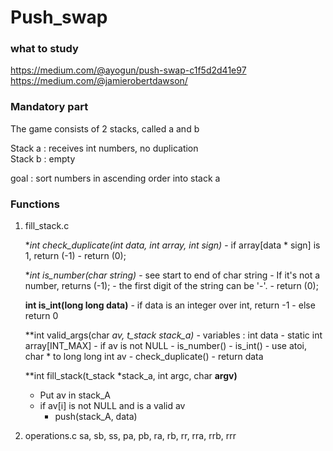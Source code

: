 # Push_swap
### what to study
https://medium.com/@ayogun/push-swap-c1f5d2d41e97
https://medium.com/@jamierobertdawson/

### Mandatory part
The game consists of 2 stacks, called a and b
  
Stack a : receives int numbers, no duplication  
Stack b : empty  

goal : sort numbers in ascending order into stack a  

### Functions
1. fill_stack.c

	**int check_duplicate(int data, int *array, int sign)**
		- if array[data * sign] is 1, return (-1)
		- return (0);

	**int is_number(char *string)**
		- see start to end of char string
			- If it's not a number, returns (-1);
			- the first digit of the string can be '-'.
		- return (0);
	
	**int is_int(long long data)**
		- if data is an integer over int, return -1
		- else return 0

	**int valid_args(char *av, t_stack *stack_a)**
		- variables : int data
		- static int array[INT_MAX]
		- if av is not NULL
			- is_number()
			- is_int()
		- use atoi, char * to long long int av
		- check_duplicate()
		- return data

	**int fill_stack(t_stack *stack_a, int argc, char **argv)**
	- Put av in stack_A
	- if av[i] is not NULL and is a valid av
		- push(stack_A, data)

2. operations.c
sa, sb, ss, pa, pb, ra, rb, rr, rra, rrb, rrr
